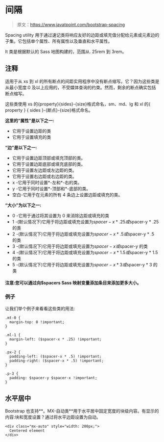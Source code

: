 # 间隔

> 原文：<https://www.javatpoint.com/bootstrap-spacing>

Spacing utility 用于通过速记类将响应友好的边距或填充值分配给元素或元素边的子集。它包括单个属性、所有属性以及垂直和水平属性。

It 类是根据默认的 Sass 地图构建的，范围从. 25rem 到 3rem。

## 注释

适用于从 xs 到 xl 的所有断点的间距实用程序中没有断点缩写。它？因为这些类是从最小宽度:0 及以上应用的，不受媒体查询的约束。然而，剩余的断点确实包括断点缩写。

这些类使用 xs 的{property}{sides}-{size}格式命名，sm、md、lg 和 xl 的{ property } { sides }-{断点}-{size}格式命名。

**这里的“属性”是以下之一:**

*   它用于设置边距的类
*   它用于设置填充的类

**“边”是以下之一:**

*   它用于设置边距顶部或填充顶部的类。
*   它用于设置边距底部或填充底部的类。
*   它用于设置左边距或左边距的类。
*   它用于设置右边距或右边距的类。
*   x -它用于同时设置*-左和*-右的类。
*   y -它用于同时设置*-顶部和*-底部的类。
*   空白-它用于在元素的所有 4 条边上设置边距或填充的类。

**“大小”为以下之一:**

*   0 -它用于通过将其设置为 0 来消除边距或填充的类
*   1 -(默认情况下)它用于将边距或填充设置为$spacer-x * .25 或$spacer-y * .25 的类
*   2 -(默认情况下)它用于将边距或填充设置为$spacer-x * .5 或$spacer-y * .5 的类
*   3 -(默认情况下)它用于将边距或填充设置为$spacer-x 或$spacer-y 的类
*   4 -(默认情况下)它用于将边距或填充设置为$spacer-x * 1.5 或$spacer-y * 1.5 的类
*   5 -(默认情况下)它用于将边距或填充设置为$spacer-x * 3 或$spacer-y * 3 的类

#### 注意:您可以通过向$spacers Sass 映射变量添加条目来添加更多大小。

### 例子

让我们举个例子来看看这些类的用法:

```
.mt-0 {
  margin-top: 0 !important;
}

.ml-1 {
  margin-left: ($spacer-x * .25) !important;
}

.px-2 {
  padding-left: ($spacer-x * .5) !important;
  padding-right: ($spacer-x * .5) !important;
}

.p-3 {
  padding: $spacer-y $spacer-x !important;
}

```

## 水平居中

Bootstrap 也支持**。MX-自动类**用于水平居中固定宽度的块级内容。有显示的内容:块和宽度设置？通过将水平边距设置为自动。

```
<div class="mx-auto" style="width: 200px;">
  Centered element
</div>

```